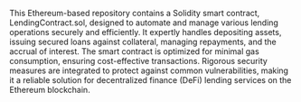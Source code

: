 This Ethereum-based repository contains a Solidity smart contract, LendingContract.sol, designed to automate and manage various lending operations securely and efficiently. It expertly handles depositing assets, issuing secured loans against collateral, managing repayments, and the accrual of interest. The smart contract is optimized for minimal gas consumption, ensuring cost-effective transactions. Rigorous security measures are integrated to protect against common vulnerabilities, making it a reliable solution for decentralized finance (DeFi) lending services on the Ethereum blockchain.
